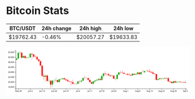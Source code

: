 # Bitcoin Stats

BTC/USDT|24h change|24h high|24h low|
|---|---|---|---|
|$19762.43|-0.46%|$20057.27|$19633.83|

<img src="./chart.svg">
